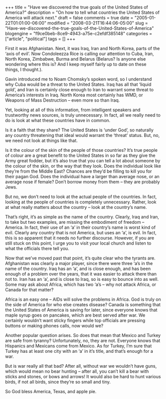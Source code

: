 +++
title = "Have we discovered the true goals of the United States of America?"
description = "On how to tell what countries the United States of America will attack next."
draft = false
comments = true
date = "2005-01-22T01:01:00-06:00"
modified = "2008-03-21T16:44:06-05:00"
slug = "Have-we-discovered-the-true-goals-of-the-United-States-of-America"
blogengine = "f9ce0beb-8ce9-4943-a75e-c2efdf385148"
categories = ["article", "political"]
tags = []
+++

<p>
First it was Afghanistan. Next, it was Iraq, Iran and North Korea, parts of the &lsquo;axis of evil&rsquo;. Now Condoleezza Rice is calling our attention to Cuba, Iran, North Korea, Zimbabwe, Burma and Belarus (Belarus? Is anyone else wondering where this is? And I keep myself fairly up to date on these things, I thought.).
</p>
<p>
Gavin introduced me to Noam Chomsky&rsquo;s spoken word, so I understand why Cuba would be a threat to the United States. Iraq has all that &lsquo;liquid gold&rsquo;, and Iran is certainly close enough to Iran to warrant some threat to America&rsquo;s interests in Iraq. North Korea most certainly has WMD, or Weapons of Mass Destruction &ndash; even more so than Iraq.
</p>
<p>
Yet, looking at all of this information, from intelligent speakers and trustworthy news sources, is truly unnecessary. In fact, all we really need to do is look at what these countries have in common.
</p>
<p>
Is it a faith that they share? The United States is &lsquo;under God&rsquo;, so naturally any country threatening that ideal would warrant the &lsquo;threat&rsquo; status. But, no, we need not look at things like that.
</p>
<p>
Is it the colour of the skin of the people of those countries? It&rsquo;s true people of colour are a great benefit to the United States in so far as they give the Army great fodder, but it&rsquo;s also true that you can tell a lot about someone by the colour of the skin, or the way that they look. Does the individual look like they&rsquo;re from the Middle East? Chances are they&rsquo;d be filling to kill you for their pagan God. Does the individual have a larger than average nose, or an average nose if female? Don&rsquo;t borrow money from them &ndash; they are probably Jews.
</p>
<p>
But no, we don&rsquo;t need to look at the actual people of the countries. In fact, looking at the people of countries is completely unnecessary. Rather, look at what really matters about the country &ndash; look at the country&rsquo;s name.
</p>
<p>
That&rsquo;s right, it&rsquo;s as simple as the name of the country. Clearly, Iraq and Iran, to take but two examples, are missing the embodiment of freedom &ndash; America. In fact, their use of an &lsquo;a&rsquo; in their country&rsquo;s name is worst kind of evil. Clearly any country that is not America, but uses an &lsquo;a&rsquo;, is evil. In fact, this is so apparent that it needs no further discourse. However, if you are still stuck on this point, I urge you to visit your local church and listen to what the officials there tell you.
</p>
<p>
Now that we&rsquo;ve moved past that point, it&rsquo;s quite clear who the tyrants are. Afghanistan was clearly a major player, since there were three &lsquo;a&rsquo;s in the name of the country. Iraq has an &lsquo;a&rsquo;, and is close enough, and has been enough of a problem over the years, that it was easier to attack there than not to. Iran has an &lsquo;a&rsquo;, and is close to Iraq, so is easy to bounce into as well. Some may ask about Africa, which has two &lsquo;a&rsquo;s &ndash; why not attack Africa, or Canada for that matter?
</p>
<p>
Africa is an easy one &ndash; AIDs will solve the problems in Africa. God is truly on the side of America for who else creates disease? Canada is something that the United States of America is saving for later, since everyone knows that maple syrup goes on pancakes, which are best served after war. We certainly wouldn&rsquo;t want sticky fingers while top officials are pressing buttons or making phones calls, now would we?
</p>
<p>
Another popular question arises. So does that mean that Mexico and Turkey are safe from tyranny? Unfortunately, no, they are not. Everyone knows that Hispanics and Mexicans come from Mexico. As for Turkey, I&rsquo;m sure that Turkey has at least one city with an &lsquo;a&rsquo; in it&rsquo;s title, and that&rsquo;s enough for a war.
</p>
<p>
But is war really all that bad? After all, without war we wouldn&rsquo;t have guns, which would mean no bear hunting &ndash; after all, you can&rsquo;t kill a bear with sticks and stones, or bows and arrows! It would also be hard to hunt various birds, if not all birds, since they&rsquo;re so small and tiny.
</p>
<p>
So God bless America, Texas, and apple pie.
</p>

